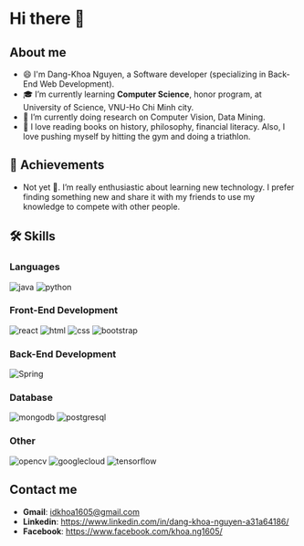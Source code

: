 # Hi there 👋

## About me
- 😄 I'm Dang-Khoa Nguyen, a Software developer (specializing in Back-End Web Development).
- 🎓 I’m currently learning **Computer Science**, honor program, at University of Science, VNU-Ho Chi Minh city.
- 🌱 I’m currently doing research on Computer Vision, Data Mining.
- 🤔 I love reading books on history, philosophy, financial literacy. Also, I love pushing myself by hitting the gym and doing a triathlon.

## 🏅 Achievements
- Not yet 🤣. I’m really enthusiastic about learning new technology. I prefer finding something new and share it with my friends to use my knowledge to compete with other people.

## 🛠️ Skills

### Languages

![java](https://img.shields.io/badge/java-%23ED8B00.svg?&style=for-the-badge&logo=java&logoColor=white)
![python](https://img.shields.io/badge/Python-3776AB?style=for-the-badge&logo=python&logoColor=white)

### Front-End Development

![react](https://img.shields.io/badge/React-20232A?style=for-the-badge&logo=react&logoColor=61DAFB)
![html](https://img.shields.io/badge/HTML5-E34F26?style=for-the-badge&logo=html5&logoColor=white)
![css](https://img.shields.io/badge/CSS3-1572B6?style=for-the-badge&logo=css3&logoColor=white)
![bootstrap](https://img.shields.io/badge/Bootstrap-563D7C?style=for-the-badge&logo=bootstrap&logoColor=white)

### Back-End Development

![Spring](https://img.shields.io/badge/spring-%236DB33F.svg?&style=for-the-badge&logo=spring&logoColor=white)

### Database

![mongodb](https://img.shields.io/badge/MongoDB-47A248?style=for-the-badge&logo=mongodb&logoColor=white)
![postgresql](https://img.shields.io/badge/postgres-%23316192.svg?&style=for-the-badge&logo=postgresql&logoColor=white)

### Other

![opencv](https://img.shields.io/badge/opencv-%23white.svg?&style=for-the-badge&logo=opencv&logoColor=white)
![googlecloud](https://img.shields.io/badge/GoogleCloud-%234285F4.svg?&style=for-the-badge&logo=google-cloud&logoColor=white)
![tensorflow](https://img.shields.io/badge/TensorFlow-%23FF6F00.svg?&style=for-the-badge&logo=TensorFlow&logoColor=white)

## Contact me
- **Gmail**: idkhoa1605@gmail.com
- **Linkedin**: https://www.linkedin.com/in/dang-khoa-nguyen-a31a64186/
- **Facebook**: https://www.facebook.com/khoa.ng1605/
